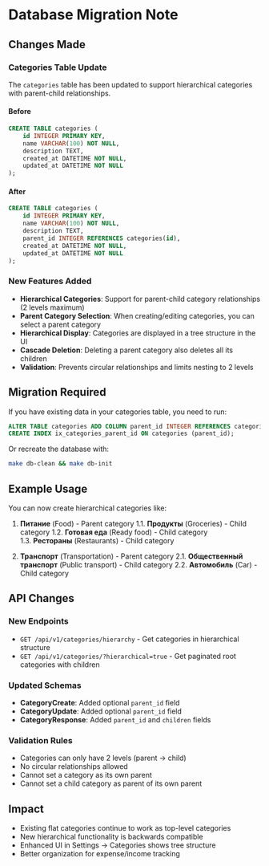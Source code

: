 # Database Migration Note

## Changes Made

### Categories Table Update

The `categories` table has been updated to support hierarchical categories with parent-child relationships.

#### Before
```sql
CREATE TABLE categories (
    id INTEGER PRIMARY KEY,
    name VARCHAR(100) NOT NULL,
    description TEXT,
    created_at DATETIME NOT NULL,
    updated_at DATETIME NOT NULL
);
```

#### After
```sql
CREATE TABLE categories (
    id INTEGER PRIMARY KEY,
    name VARCHAR(100) NOT NULL,
    description TEXT,
    parent_id INTEGER REFERENCES categories(id),
    created_at DATETIME NOT NULL,
    updated_at DATETIME NOT NULL
);
```

### New Features Added

- **Hierarchical Categories**: Support for parent-child category relationships (2 levels maximum)
- **Parent Category Selection**: When creating/editing categories, you can select a parent category
- **Hierarchical Display**: Categories are displayed in a tree structure in the UI
- **Cascade Deletion**: Deleting a parent category also deletes all its children
- **Validation**: Prevents circular relationships and limits nesting to 2 levels

## Migration Required

If you have existing data in your categories table, you need to run:

```sql
ALTER TABLE categories ADD COLUMN parent_id INTEGER REFERENCES categories(id);
CREATE INDEX ix_categories_parent_id ON categories (parent_id);
```

Or recreate the database with:
```bash
make db-clean && make db-init
```

## Example Usage

You can now create hierarchical categories like:

1. **Питание** (Food) - Parent category
   1.1. **Продукты** (Groceries) - Child category
   1.2. **Готовая еда** (Ready food) - Child category  
   1.3. **Рестораны** (Restaurants) - Child category

2. **Транспорт** (Transportation) - Parent category
   2.1. **Общественный транспорт** (Public transport) - Child category
   2.2. **Автомобиль** (Car) - Child category

## API Changes

### New Endpoints
- `GET /api/v1/categories/hierarchy` - Get categories in hierarchical structure
- `GET /api/v1/categories/?hierarchical=true` - Get paginated root categories with children

### Updated Schemas
- **CategoryCreate**: Added optional `parent_id` field
- **CategoryUpdate**: Added optional `parent_id` field  
- **CategoryResponse**: Added `parent_id` and `children` fields

### Validation Rules
- Categories can only have 2 levels (parent → child)
- No circular relationships allowed
- Cannot set a category as its own parent
- Cannot set a child category as parent of its own parent

## Impact

- Existing flat categories continue to work as top-level categories
- New hierarchical functionality is backwards compatible
- Enhanced UI in Settings → Categories shows tree structure
- Better organization for expense/income tracking